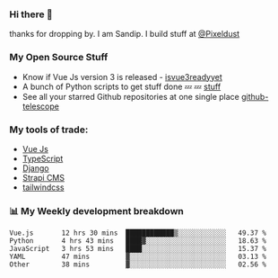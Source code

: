 ### Hi there 👋

thanks for dropping by.
I am Sandip. I build stuff at [@Pixeldust](github.com/pixeldust-in/)

###  **My Open Source Stuff**

 - Know if Vue Js version 3 is released -  [isvue3readyyet](https://github.com/sandiprb/isvue3readyyet)
 - A bunch of Python scripts to get stuff done 💤 💤 [stuff](https://github.com/sandiprb/stuff)
 - See all your starred Github repositories at one single place [github-telescope](https://github.com/sandiprb/github-telescope)



###  **My tools of trade:**
 - [Vue Js](https://github.com/vuejs/vue/)
 - [TypeScript](https://github.com/microsoft/TypeScript)
 - [Django](github.com/django/django)
 - [Strapi CMS](github.com/strapi/strapi)
 - [tailwindcss](https://github.com/tailwindlabs/tailwindcss)


###  📊 **My Weekly development breakdown**
<!--START_SECTION:waka-->
```text
Vue.js       12 hrs 30 mins  ████████████▒░░░░░░░░░░░░   49.37 % 
Python       4 hrs 43 mins   ████▓░░░░░░░░░░░░░░░░░░░░   18.63 % 
JavaScript   3 hrs 53 mins   ████░░░░░░░░░░░░░░░░░░░░░   15.37 % 
YAML         47 mins         ▓░░░░░░░░░░░░░░░░░░░░░░░░   03.13 % 
Other        38 mins         ▓░░░░░░░░░░░░░░░░░░░░░░░░   02.56 % 
```
<!--END_SECTION:waka-->
